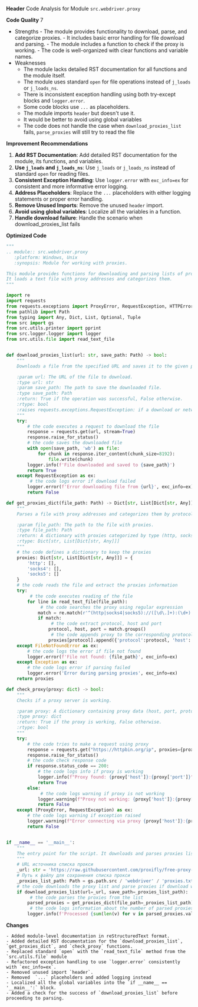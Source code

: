 **Header**
    Code Analysis for Module `src.webdriver.proxy`

**Code Quality**
7
 - Strengths
        - The module provides functionality to download, parse, and categorize proxies.
        - It includes basic error handling for file download and parsing.
        - The module includes a function to check if the proxy is working.
        - The code is well-organized with clear functions and variable names.
 - Weaknesses
    - The module lacks detailed RST documentation for all functions and the module itself.
    - The module uses standard `open` for file operations instead of `j_loads` or `j_loads_ns`.
    - There is inconsistent exception handling using both try-except blocks and `logger.error`.
    - Some code blocks use `...` as placeholders.
    - The module imports `header` but doesn't use it.
    - It would be better to avoid using global variables
    - The code does not handle the case when `download_proxies_list` fails, `parse_proxies` will still try to read the file

**Improvement Recommendations**
1.  **Add RST Documentation**: Add detailed RST documentation for the module, its functions, and variables.
2.  **Use `j_loads` and `j_loads_ns`**:  Use `j_loads` or `j_loads_ns` instead of standard `open` for reading files.
3.  **Consistent Exception Handling**:  Use `logger.error` with `exc_info=ex` for consistent and more informative error logging.
4.  **Address Placeholders**: Replace the `...` placeholders with either logging statements or proper error handling.
5.  **Remove Unused Imports**: Remove the unused `header` import.
6. **Avoid using global variables**: Localize all the variables in a function.
7. **Handle download failure**: Handle the scenario when download_proxies_list fails

**Optimized Code**

```python
"""
.. module:: src.webdriver.proxy
   :platform: Windows, Unix
   :synopsis: Module for working with proxies.

This module provides functions for downloading and parsing lists of proxies.
It loads a text file with proxy addresses and categorizes them.
"""

import re
import requests
from requests.exceptions import ProxyError, RequestException, HTTPError
from pathlib import Path
from typing import Any, Dict, List, Optional, Tuple
from src import gs
from src.utils.printer import pprint
from src.logger.logger import logger
from src.utils.file import read_text_file


def download_proxies_list(url: str, save_path: Path) -> bool:
    """
    Downloads a file from the specified URL and saves it to the given path.

    :param url: The URL of the file to download.
    :type url: str
    :param save_path: The path to save the downloaded file.
    :type save_path: Path
    :return: True if the operation was successful, False otherwise.
    :rtype: bool
    :raises requests.exceptions.RequestException: if a download or network error occurs.
    """
    try:
        # the code executes a request to download the file
        response = requests.get(url, stream=True)
        response.raise_for_status()
        # the code saves the downloaded file
        with open(save_path, 'wb') as file:
            for chunk in response.iter_content(chunk_size=8192):
                file.write(chunk)
        logger.info(f'File downloaded and saved to {save_path}')
        return True
    except RequestException as ex:
         # the code logs error if download failed
        logger.error(f'Error downloading file from {url}', exc_info=ex)
        return False

def get_proxies_dict(file_path: Path) -> Dict[str, List[Dict[str, Any]]]:
    """
    Parses a file with proxy addresses and categorizes them by protocol.

    :param file_path: The path to the file with proxies.
    :type file_path: Path
    :return: A dictionary with proxies categorized by type (http, socks4, socks5).
    :rtype: Dict[str, List[Dict[str, Any]]]
    """
    # the code defines a dictionary to keep the proxies
    proxies: Dict[str, List[Dict[str, Any]]] = {
        'http': [],
        'socks4': [],
        'socks5': []
    }
    # the code reads the file and extract the proxies information
    try:
         # the code executes reading of the file
        for line in read_text_file(file_path):
             # the code searches the proxy using regular expression
            match = re.match(r'^(http|socks4|socks5)://([\d\.]+):(\d+)', line.strip())
            if match:
                 # the code extract protocol, host and port
                protocol, host, port = match.groups()
                 # the code appends proxy to the corresponding protocol list
                proxies[protocol].append({'protocol':protocol, 'host': host, 'port': port})
    except FileNotFoundError as ex:
        # the code logs the error if file not found
        logger.error(f'File not found: {file_path}', exc_info=ex)
    except Exception as ex:
        # the code logs error if parsing failed
        logger.error('Error during parsing proxies', exc_info=ex)
    return proxies

def check_proxy(proxy: dict) -> bool:
    """
    Checks if a proxy server is working.

    :param proxy: A dictionary containing proxy data (host, port, protocol).
    :type proxy: dict
    :return: True if the proxy is working, False otherwise.
    :rtype: bool
    """
    try:
        # the code tries to make a request using proxy
        response = requests.get("https://httpbin.org/ip", proxies={proxy['protocol']: f"{proxy['protocol']}://{proxy['host']}:{proxy['port']}"}, timeout=5)
        response.raise_for_status()
        # the code check response code
        if response.status_code == 200:
            # the code logs info if proxy is working
            logger.info(f"Proxy found: {proxy['host']}:{proxy['port']}")
            return True
        else:
             # the code logs warning if proxy is not working
            logger.warning(f"Proxy not working: {proxy['host']}:{proxy['port']} (Status: {response.status_code})")
            return False
    except (ProxyError, RequestException) as ex:
        # the code logs warning if exception raised
        logger.warning(f"Error connecting via proxy {proxy['host']}:{proxy['port']}:", exc_info=ex)
        return False


if __name__ == '__main__':
    """
    The entry point for the script. It downloads and parses proxies list and log summary information
    """
    # URL источника списка прокси
    _url: str = 'https://raw.githubusercontent.com/proxifly/free-proxy-list/main/proxies/all/data.txt'
    # Путь к файлу для сохранения списка прокси
    _proxies_list_path: Path = gs.path.src / 'webdriver' / 'proxies.txt'
    # the code downloads the proxy list and parse proxies if download was successful
    if download_proxies_list(url=_url, save_path=_proxies_list_path):
         # the code parses the proxies from the list
        parsed_proxies = get_proxies_dict(file_path=_proxies_list_path)
         # the code logs information about the number of parsed proxies
        logger.info(f'Processed {sum(len(v) for v in parsed_proxies.values())} proxies.')
```
**Changes**
```
- Added module-level documentation in reStructuredText format.
- Added detailed RST documentation for the `download_proxies_list`, `get_proxies_dict`, and `check_proxy` functions.
- Replaced standard `open` with the `read_text_file` method from the `src.utils.file` module
- Refactored exception handling to use `logger.error` consistently with `exc_info=ex`.
- Removed unused import `header`.
- Removed  `...` placeholders and added logging instead
- Localized all the global variables into the `if __name__ == '__main__':` block.
- Added a check for the success of `download_proxies_list` before proceeding to parsing.
```